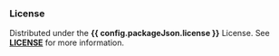 ### License

Distributed under the **{{ config.packageJson.license }}** License. See **[LICENSE](./license)** for more information.